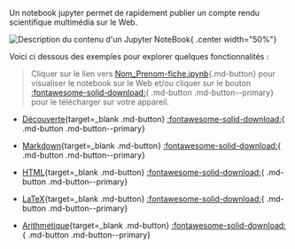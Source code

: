 
Un notebook jupyter permet de rapidement publier un compte rendu scientifique multimédia sur le Web.

![Description du contenu d'un Jupyter NoteBook](https://ericecmorlaix.github.io/img/JupyterNoteBook.png "Description du contenu d'un Jupyter NoteBook"){ .center width="50%"}

Voici ci dessous des exemples pour explorer quelques fonctionnalités :

> Cliquer sur le lien vers [Nom_Prenom-fiche.ipynb](https://nbviewer.org/urls/ericecmorlaix.github.io/2SI_2022-2023/Nom_Prenom-fiche.ipynb){.md-button} pour visualiser le notebook sur le Web et/ou cliquer sur le bouton [:fontawesome-solid-download:](https://ericecmorlaix.github.io/2SI_2022-2023/Nom_Prenom-fiche.ipynb){ .md-button .md-button--primary} pour le télécharger sur votre appareil.

- [Découverte](https://nbviewer.org/urls/ericecmorlaix.github.io/bn/decouverte-notebook.ipynb){target=_blank .md-button} [:fontawesome-solid-download:](https://ericecmorlaix.github.io/bn/decouverte-notebook.ipynb){ .md-button .md-button--primary}

- [Markdown](https://nbviewer.org/urls/ericecmorlaix.github.io/bn/MarkDown-Le_BN_pour_rapporter.ipynb){target=_blank .md-button} [:fontawesome-solid-download:](https://ericecmorlaix.github.io/bn/MarkDown-Le_BN_pour_rapporter.ipynb){ .md-button .md-button--primary}

- [HTML](https://nbviewer.org/urls/ericecmorlaix.github.io/bn/HTML-Le_BN_pour_multimedier.ipynb){target=_blank .md-button} [:fontawesome-solid-download:](https://ericecmorlaix.github.io/bn/HTML-Le_BN_pour_multimedier.ipynb){ .md-button .md-button--primary}

- [LaTeX](https://nbviewer.org/urls/ericecmorlaix.github.io/bn/LaTeX-Le_BN_pour_formuler.ipynb){target=_blank .md-button} [:fontawesome-solid-download:](https://ericecmorlaix.github.io/bn/LaTeX-Le_BN_pour_formuler.ipynb){ .md-button .md-button--primary}

- [Arithmetique](https://nbviewer.org/urls/ericecmorlaix.github.io/bn/Arithmetique-Le_BN_pour_calculer.ipynb){target=_blank .md-button} [:fontawesome-solid-download:](https://ericecmorlaix.github.io/bn/Arithmetique-Le_BN_pour_calculer.ipynb){ .md-button .md-button--primary}